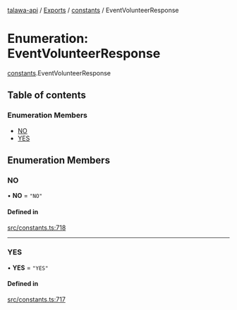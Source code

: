 [talawa-api](../README.md) / [Exports](../modules.md) / [constants](../modules/constants.md) / EventVolunteerResponse

# Enumeration: EventVolunteerResponse

[constants](../modules/constants.md).EventVolunteerResponse

## Table of contents

### Enumeration Members

- [NO](constants.EventVolunteerResponse.md#no)
- [YES](constants.EventVolunteerResponse.md#yes)

## Enumeration Members

### NO

• **NO** = ``"NO"``

#### Defined in

[src/constants.ts:718](https://github.com/PalisadoesFoundation/talawa-api/blob/0deccac/src/constants.ts#L718)

___

### YES

• **YES** = ``"YES"``

#### Defined in

[src/constants.ts:717](https://github.com/PalisadoesFoundation/talawa-api/blob/0deccac/src/constants.ts#L717)
